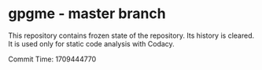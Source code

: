 # gpgme - master branch

This repository contains frozen state of the repository.
Its history is cleared. It is used only for static code
analysis with Codacy.

Commit Time: 1709444770